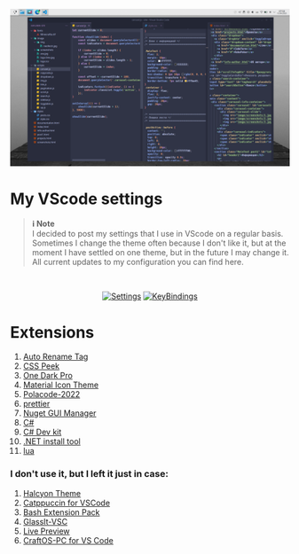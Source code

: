 <p align="center"><img src=".github/img/img.png"></p>

# My VScode settings

> **ℹ️ Note**  
> I decided to post my settings that I use in VScode on a regular basis. Sometimes I change the theme often because I don't like it, but at the moment I have settled on one theme, but in the future I may change it. All current updates to my configuration you can find here.
<br>
<p align="center">
<a href="https://github.com/Kisonix-Dev/Vscode-Settings/blob/main/settings.json"><img src="https://img.shields.io/badge/Settings-8A2BE2?style=for-the-badge&logo=gear&logoColor=white" alt="Settings"></a>
<a href="https://github.com/Kisonix-Dev/Vscode-Settings/blob/main/keybindings.json"><img src="https://img.shields.io/badge/KeyBindings-FF7F50?style=for-the-badge&logo=keyboard&logoColor=white" alt="KeyBindings"></a>
</p>

# Extensions

1. [Auto Rename Tag](https://marketplace.visualstudio.com/items?itemName=formulahendry.auto-rename-tag)
2. [CSS Peek](https://marketplace.visualstudio.com/items?itemName=pranaygp.vscode-css-peek)
3. [One Dark Pro](https://marketplace.visualstudio.com/items/?itemName=zhuangtongfa.Material-theme)
4. [Material Icon Theme](https://marketplace.visualstudio.com/items?itemName=PKief.material-icon-theme)
5. [Polacode-2022](https://marketplace.visualstudio.com/items?itemName=jeff-hykin.polacode-2019)
6. [prettier](https://marketplace.visualstudio.com/items?itemName=esbenp.prettier-vscode)
7. [Nuget GUI Manager](https://marketplace.visualstudio.com/items?itemName=nosa.nugetmanager)
8. [C#](https://marketplace.visualstudio.com/items?itemName=ms-dotnettools.csharp)
9. [C# Dev kit](https://marketplace.visualstudio.com/items?itemName=ms-dotnettools.csdevkit)
10. [.NET install tool](https://marketplace.visualstudio.com/items?itemName=ms-dotnettools.vscode-dotnet-runtime)
11. [lua](https://marketplace.visualstudio.com/items?itemName=sumneko.lua)

### I don't use it, but I left it just in case:

1. [Halcyon Theme](https://marketplace.visualstudio.com/items?itemName=brittanychiang.halcyon-vscode)
2. [Catppuccin for VSCode](https://marketplace.visualstudio.com/items?itemName=Catppuccin.catppuccin-vsc)
3. [Bash Extension Pack](https://marketplace.visualstudio.com/items?itemName=pinage404.bash-extension-pack)
4. [GlassIt-VSC](https://marketplace.visualstudio.com/items?itemName=s-nlf-fh.glassit)
5. [Live Preview](https://marketplace.visualstudio.com/items?itemName=ms-vscode.live-server)
6. [CraftOS-PC for VS Code](https://marketplace.visualstudio.com/items?itemName=jackmacwindows.craftos-pc)
